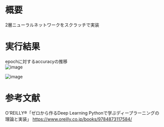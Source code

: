 # 概要
2層ニューラルネットワークをスクラッチで実装  

# 実行結果
epochに対するaccuracyの推移  
![image](https://user-images.githubusercontent.com/62968285/147764980-33f5659a-4fc4-41f4-9547-e06214cb02d3.png)  

![image](https://user-images.githubusercontent.com/62968285/147765078-40dd5e01-9b30-4202-af56-d9c0fc73f498.png)  

# 参考文献
O'REILLY®「ゼロから作るDeep Learning Pythonで学ぶディープラーニングの理論と実装」 https://www.oreilly.co.jp/books/9784873117584/  
